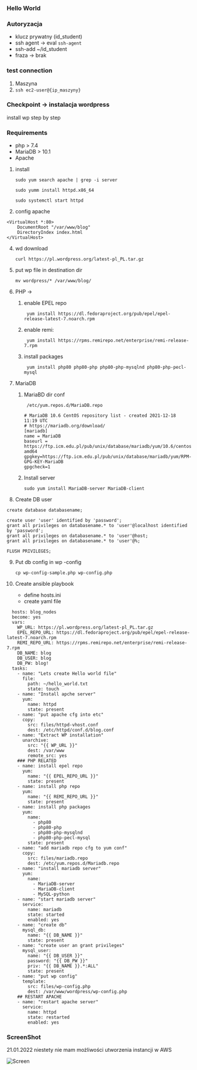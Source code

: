 ### Hello World

### Autoryzacja

* klucz prywatny (id_student)
* ssh agent -> eval `ssh-agent`
* ssh-add ~/id_student
* fraza -> brak

### test connection
1. Maszyna
2. ``ssh ec2-user@{ip_maszyny}``

### Checkpoint -> instalacja wordpress
install wp step by step

### Requirements
- php > 7.4
- MariaDB > 10.1
- Apache

1. install

   ``sudo yum search apache | grep -i server``
 
   ``sudo yumm install httpd.x86_64``
 
   ``sudo systemctl start httpd``

2. config apache 
```
<VirtualHost *:80>
    DocumentRoot "/var/www/blog"
    DirectoryIndex index.html
</VirtualHost>
```
4. wd download

    ``curl https://pl.wordpress.org/latest-pl_PL.tar.gz ``

5. put wp file in destination dir

    ``mv wordpress/* /var/www/blog/``

6. PHP ->
    1. enable EPEL repo
    
        `` yum install https://dl.fedoraproject.org/pub/epel/epel-release-latest-7.noarch.rpm``

    2. enable remi:

        `` yum install https://rpms.remirepo.net/enterprise/remi-release-7.rpm``
    
    3. install packages 
    
        `` yum install php80 php80-php php80-php-mysqlnd php80-php-pecl-mysql``

7. MariaDB
    1. MariaBD dir conf

        `` /etc/yum.repos.d/MariaDB.repo``

        ```
        # MariaDB 10.6 CentOS repository list - created 2021-12-18 11:19 UTC
        # https://mariadb.org/download/
        [mariadb]
        name = MariaDB
        baseurl = https://ftp.icm.edu.pl/pub/unix/database/mariadb/yum/10.6/centos7-amd64
        gpgkey=https://ftp.icm.edu.pl/pub/unix/database/mariadb/yum/RPM-GPG-KEY-MariaDB
        gpgcheck=1
        ```
    2. Install server
    
        `` sudo yum install MariaDB-server MariaDB-client ``

8. Create DB user 

```
create database databasename;

create user 'user' identified by 'password';
grant all privileges on databasename.* to 'user'@localhost identified by 'password';
grant all privileges on databasename.* to 'user'@host;
grant all privileges on databasename.* to 'user'@%;

FLUSH PRIVILEGES;
```

9. Put db config in wp -config

    ``cp wp-config-sample.php wp-config.php``


10. Create ansible playbook

    - define hosts.ini
    - create yaml file

``` 
  hosts: blog_nodes
  become: yes
  vars:
    WP_URL: https://pl.wordpress.org/latest-pl_PL.tar.gz
    EPEL_REPO_URL: https://dl.fedoraproject.org/pub/epel/epel-release-latest-7.noarch.rpm
    REMI_REPO_URL: https://rpms.remirepo.net/enterprise/remi-release-7.rpm
    DB_NAME: blog
    DB_USER: blog
    DB_PW: blog!
  tasks:
    - name: "Lets create Hello world file"
      file:
        path: ~/hello_world.txt
        state: touch
    - name: "Install apche server"
      yum:
        name: httpd
        state: present
    - name: "put apache cfg into etc"
      copy:
        src: files/httpd-vhost.conf
        dest: /etc/httpd/conf.d/blog.conf
    - name: "Extract WP installation"
      unarchive:
        src: "{{ WP_URL }}"
        dest: /var/www
        remote_src: yes
    ### PHP RELATED
    - name: install epel repo
      yum:
        name: "{{ EPEL_REPO_URL }}"
        state: present
    - name: install php repo
      yum:
        name: "{{ REMI_REPO_URL }}"
        state: present
    - name: install php packages
      yum:
        name: 
          - php80
          - php80-php
          - php80-php-mysqlnd
          - php80-php-pecl-mysql
        state: present
    - name: "add mariadb repo cfg to yum conf"
      copy:
        src: files/mariadb.repo
        dest: /etc/yum.repos.d/Mariadb.repo
    - name: "install mariadb server"
      yum:
        name: 
          - MariaDB-server
          - MariaDB-client
          - MySQL-python
    - name: "start mariadb server"
      service:
        name: mariadb
        state: started
        enabled: yes
    - name: "create db"
      mysql_db:
        name: "{{ DB_NAME }}"
        state: present
    - name: "create user an grant privileges"
      mysql_user:
        name: "{{ DB_USER }}"
        password: "{{ DB_PW }}"
        priv: "{{ DB_NAME }}.*:ALL"
        state: present
    - name: "put wp config"
      template:
        src: files/wp-config.php
        dest: /var/www/wordpress/wp-config.php
    ## RESTART APACHE
    - name: "restart apache server"
      service:
        name: httpd
        state: restarted
        enabled: yes
```

### ScreenShot 

21.01.2022 niestety nie mam możliwości utworzenia instancji w AWS

![Screen](https://user-images.githubusercontent.com/56737374/150852385-e768b592-a162-4812-a076-277eeeca9e43.png)
